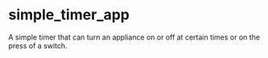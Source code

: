 simple_timer_app
================

A simple timer that can turn an appliance on or off at certain times or on the press of a switch.
